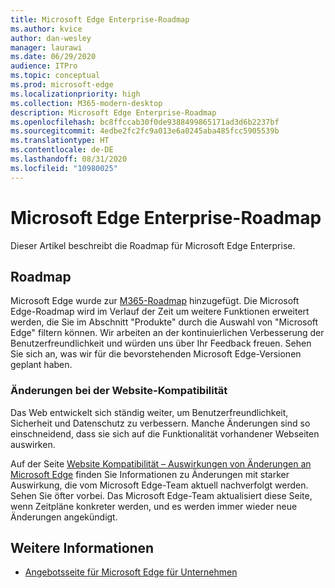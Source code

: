 ```yaml
---
title: Microsoft Edge Enterprise-Roadmap
ms.author: kvice
author: dan-wesley
manager: laurawi
ms.date: 06/29/2020
audience: ITPro
ms.topic: conceptual
ms.prod: microsoft-edge
ms.localizationpriority: high
ms.collection: M365-modern-desktop
description: Microsoft Edge Enterprise-Roadmap
ms.openlocfilehash: bc8ffccab30f0de9388499865171ad3d6b2237bf
ms.sourcegitcommit: 4edbe2fc2fc9a013e6a0245aba485fcc5905539b
ms.translationtype: HT
ms.contentlocale: de-DE
ms.lasthandoff: 08/31/2020
ms.locfileid: "10980025"
---
```

# Microsoft Edge Enterprise-Roadmap

Dieser Artikel beschreibt die Roadmap für Microsoft Edge Enterprise.

## Roadmap

Microsoft Edge wurde zur [M365-Roadmap](https://www.microsoft.com/microsoft-365/roadmap?filters=&searchterms=Microsoft%2CEdge) hinzugefügt. Die Microsoft Edge-Roadmap wird im Verlauf der Zeit um weitere Funktionen erweitert werden, die Sie im Abschnitt "Produkte" durch die Auswahl von "Microsoft Edge" filtern können. Wir arbeiten an der kontinuierlichen Verbesserung der Benutzerfreundlichkeit und würden uns über Ihr Feedback freuen. Sehen Sie sich an, was wir für die bevorstehenden Microsoft Edge-Versionen geplant haben. 

### Änderungen bei der Website-Kompatibilität

Das Web entwickelt sich ständig weiter, um Benutzerfreundlichkeit, Sicherheit und Datenschutz zu verbessern. Manche Änderungen sind so einschneidend, dass sie sich auf die Funktionalität vorhandener Webseiten auswirken.

Auf der Seite [Website Kompatibilität – Auswirkungen von Änderungen an Microsoft Edge](https://docs.microsoft.com/microsoft-edge/web-platform/site-impacting-changes) finden Sie Informationen zu Änderungen mit starker Auswirkung, die vom Microsoft Edge-Team aktuell nachverfolgt werden. Sehen Sie öfter vorbei. Das Microsoft Edge-Team aktualisiert diese Seite, wenn Zeitpläne konkreter werden, und es werden immer wieder neue Änderungen angekündigt.

## Weitere Informationen

- [Angebotsseite für Microsoft Edge für Unternehmen](https://aka.ms/EdgeEnterprise)
